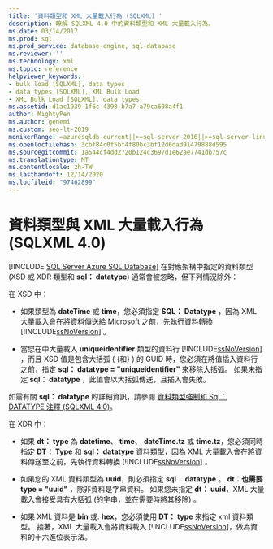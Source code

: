 ```yaml
---
title: '資料類型和 XML 大量載入行為 (SQLXML) '
description: 瞭解 SQLXML 4.0 中的資料類型和 XML 大量載入行為。
ms.date: 03/14/2017
ms.prod: sql
ms.prod_service: database-engine, sql-database
ms.reviewer: ''
ms.technology: xml
ms.topic: reference
helpviewer_keywords:
- bulk load [SQLXML], data types
- data types [SQLXML], XML Bulk Load
- XML Bulk Load [SQLXML], data types
ms.assetid: d1ac1939-1f6c-4398-b7a7-a79ca608a4f1
author: MightyPen
ms.author: genemi
ms.custom: seo-lt-2019
monikerRange: =azuresqldb-current||>=sql-server-2016||>=sql-server-linux-2017||=azuresqldb-mi-current
ms.openlocfilehash: 3cbf84c0f5bf4f80bc3bf12d6dad91479888d595
ms.sourcegitcommit: 1a544cf4dd2720b124c3697d1e62ae7741db757c
ms.translationtype: MT
ms.contentlocale: zh-TW
ms.lasthandoff: 12/14/2020
ms.locfileid: "97462899"
---
```

# <a name="data-types-and-xml-bulk-load-behavior-sqlxml-40"></a>資料類型與 XML 大量載入行為 (SQLXML 4.0)
[!INCLUDE [SQL Server Azure SQL Database](../../../includes/applies-to-version/sql-asdb.md)]
  在對應架構中指定的資料類型 (XSD 或 XDR 類型和 **sql： datatype**) 通常會被忽略，但下列情況除外：  
  
 在 XSD 中：  
  
-   如果類型為 **dateTime** 或 **time**，您必須指定 **SQL： Datatype** ，因為 XML 大量載入會在將資料傳送給 Microsoft 之前，先執行資料轉換 [!INCLUDE[ssNoVersion](../../../includes/ssnoversion-md.md)] 。  
  
-   當您在中大量載入 **uniqueidentifier** 類型的資料行 [!INCLUDE[ssNoVersion](../../../includes/ssnoversion-md.md)] ，而且 XSD 值是包含大括弧 ( {和} ) 的 GUID 時，您必須在將值插入資料行之前，指定 **sql： datatype = "uniqueidentifier"** 來移除大括弧。 如果未指定 **sql： datatype** ，此值會以大括弧傳送，且插入會失敗。  
  
 如需有關 **sql： datatype** 的詳細資訊，請參閱 [資料類型強制和 Sql： DATATYPE 注釋 &#40;SQLXML 4.0&#41;](../../../relational-databases/sqlxml-annotated-xsd-schemas-using/data-type-coercions-and-the-sql-datatype-annotation-sqlxml-4-0.md)。  
  
 在 XDR 中：  
  
-   如果 **dt： type** 為 **datetime**、 **time**、 **dateTime.tz** 或 **time.tz**，您必須同時指定 **DT： Type** 和 **sql： datatype** 資料類型，因為 XML 大量載入會在將資料傳送至之前，先執行資料轉換 [!INCLUDE[ssNoVersion](../../../includes/ssnoversion-md.md)] 。  
  
-   如果您的 XML 資料類型為 **uuid**，則必須指定 **sql： datatype** 。 **dt：也需要 type = "uuid"** ，除非資料是字串資料。 如果您未指定 **dt： uuid**，XML 大量載入會接受具有大括弧 (的字串，並在需要時將其移除) 。  
  
-   如果 XML 資料是 **bin** 或. **hex**，您必須使用 **DT： type** 來指定 xml 資料類型。 接著，XML 大量載入會將資料載入 [!INCLUDE[ssNoVersion](../../../includes/ssnoversion-md.md)]，做為資料的十六進位表示法。  
  
  
